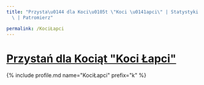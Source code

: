 ```yaml
---
title: "Przysta\u0144 dla Koci\u0105t \"Koci \u0141apci\" | Statystyki patronite.pl\
  \ | Patromierz"

permalink: /KociŁapci
---
```


# [Przystań dla Kociąt "Koci Łapci"](https://patronite.pl/KociŁapci)

{% include profile.md name="KociŁapci" prefix="k" %}
